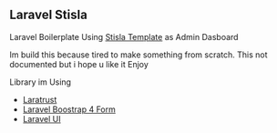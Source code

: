 ## Laravel Stisla

Laravel Boilerplate Using [Stisla Template](https://getstisla.com) as Admin Dasboard

Im build this because tired to make something from scratch. 
This not documented but i hope u like it
Enjoy

Library im Using

- [Laratrust](https://github.com/santigarcor/laratrust)
- [Laravel Boostrap 4 Form](https://github.com/netojose/laravel-bootstrap-4-forms)
- [Laravel UI](https://github.com/laravel/ui)